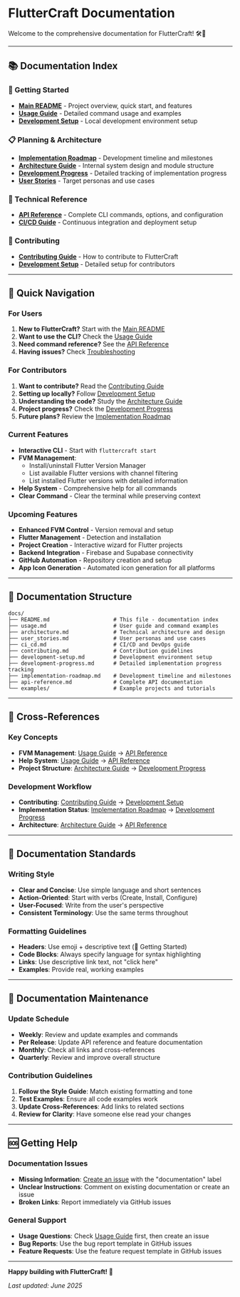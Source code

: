 # FlutterCraft Documentation

Welcome to the comprehensive documentation for FlutterCraft! 🛠️🚀

---

## 📚 Documentation Index

### 🚀 Getting Started
- **[Main README](../README.md)** - Project overview, quick start, and features
- **[Usage Guide](usage.md)** - Detailed command usage and examples
- **[Development Setup](development-setup.md)** - Local development environment setup

### 📋 Planning & Architecture
- **[Implementation Roadmap](implementation-roadmap.md)** - Development timeline and milestones
- **[Architecture Guide](architecture.md)** - Internal system design and module structure
- **[Development Progress](development-progress.md)** - Detailed tracking of implementation progress
- **[User Stories](user_stories.md)** - Target personas and use cases

### 🔧 Technical Reference
- **[API Reference](api-reference.md)** - Complete CLI commands, options, and configuration
- **[CI/CD Guide](ci_cd.md)** - Continuous integration and deployment setup

### 🤝 Contributing
- **[Contributing Guide](contributing.md)** - How to contribute to FlutterCraft
- **[Development Setup](development-setup.md)** - Detailed setup for contributors

---

## 🎯 Quick Navigation

### For Users
1. **New to FlutterCraft?** Start with the [Main README](../README.md)
2. **Want to use the CLI?** Check the [Usage Guide](usage.md)
3. **Need command reference?** See the [API Reference](api-reference.md)
4. **Having issues?** Check [Troubleshooting](usage.md#troubleshooting)

### For Contributors
1. **Want to contribute?** Read the [Contributing Guide](contributing.md)
2. **Setting up locally?** Follow [Development Setup](development-setup.md)
3. **Understanding the code?** Study the [Architecture Guide](architecture.md)
4. **Project progress?** Check the [Development Progress](development-progress.md)
5. **Future plans?** Review the [Implementation Roadmap](implementation-roadmap.md)

### Current Features
- **Interactive CLI** - Start with `fluttercraft start`
- **FVM Management**:
  - Install/uninstall Flutter Version Manager
  - List available Flutter versions with channel filtering
  - List installed Flutter versions with detailed information
- **Help System** - Comprehensive help for all commands
- **Clear Command** - Clear the terminal while preserving context

### Upcoming Features
- **Enhanced FVM Control** - Version removal and setup
- **Flutter Management** - Detection and installation
- **Project Creation** - Interactive wizard for Flutter projects
- **Backend Integration** - Firebase and Supabase connectivity
- **GitHub Automation** - Repository creation and setup
- **App Icon Generation** - Automated icon generation for all platforms

---

## 📖 Documentation Structure

```
docs/
├── README.md                    # This file - documentation index
├── usage.md                     # User guide and command examples
├── architecture.md              # Technical architecture and design
├── user_stories.md              # User personas and use cases
├── ci_cd.md                     # CI/CD and DevOps guide
├── contributing.md              # Contribution guidelines
├── development-setup.md         # Development environment setup
├── development-progress.md      # Detailed implementation progress tracking
├── implementation-roadmap.md    # Development timeline and milestones
├── api-reference.md             # Complete API documentation
└── examples/                    # Example projects and tutorials
```

---

## 🔗 Cross-References

### Key Concepts
- **FVM Management**: [Usage Guide](usage.md#fvm-management-commands) → [API Reference](api-reference.md#fvm-commands)
- **Help System**: [Usage Guide](usage.md#help-system) → [API Reference](api-reference.md#command-details)
- **Project Structure**: [Architecture Guide](architecture.md#core-components) → [Development Progress](development-progress.md)

### Development Workflow
- **Contributing**: [Contributing Guide](contributing.md) → [Development Setup](development-setup.md)
- **Implementation Status**: [Implementation Roadmap](implementation-roadmap.md) → [Development Progress](development-progress.md)
- **Architecture**: [Architecture Guide](architecture.md) → [API Reference](api-reference.md)

---

## 🎨 Documentation Standards

### Writing Style
- **Clear and Concise**: Use simple language and short sentences
- **Action-Oriented**: Start with verbs (Create, Install, Configure)
- **User-Focused**: Write from the user's perspective
- **Consistent Terminology**: Use the same terms throughout

### Formatting Guidelines
- **Headers**: Use emoji + descriptive text (🚀 Getting Started)
- **Code Blocks**: Always specify language for syntax highlighting
- **Links**: Use descriptive link text, not "click here"
- **Examples**: Provide real, working examples

---

## 🔄 Documentation Maintenance

### Update Schedule
- **Weekly**: Review and update examples and commands
- **Per Release**: Update API reference and feature documentation
- **Monthly**: Check all links and cross-references
- **Quarterly**: Review and improve overall structure

### Contribution Guidelines
1. **Follow the Style Guide**: Match existing formatting and tone
2. **Test Examples**: Ensure all code examples work
3. **Update Cross-References**: Add links to related sections
4. **Review for Clarity**: Have someone else read your changes

---

## 🆘 Getting Help

### Documentation Issues
- **Missing Information**: [Create an issue](https://github.com/UTTAM-VAGHASIA/fluttercraft/issues/new) with the "documentation" label
- **Unclear Instructions**: Comment on existing documentation or create an issue
- **Broken Links**: Report immediately via GitHub issues

### General Support
- **Usage Questions**: Check [Usage Guide](usage.md) first, then create an issue
- **Bug Reports**: Use the bug report template in GitHub issues
- **Feature Requests**: Use the feature request template in GitHub issues

---

**Happy building with FlutterCraft! 🚀**

*Last updated: June 2025*
